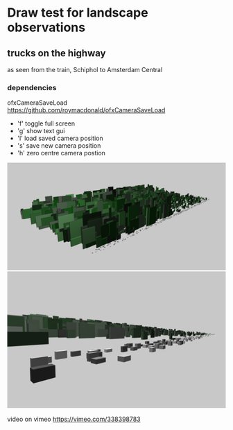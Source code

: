 # Draw test for landscape observations

## trucks on the highway

as seen from the train, Schiphol to Amsterdam Central

### dependencies

ofxCameraSaveLoad https://github.com/roymacdonald/ofxCameraSaveLoad

* 'f' toggle full screen
* 'g' show text gui
* 'l' load saved camera position
* 's' save new camera position
* 'h' zero centre camera postion


![screenshot](screenshot1.png)
![screenshot](screenshot2.png)


video on vimeo https://vimeo.com/338398783
